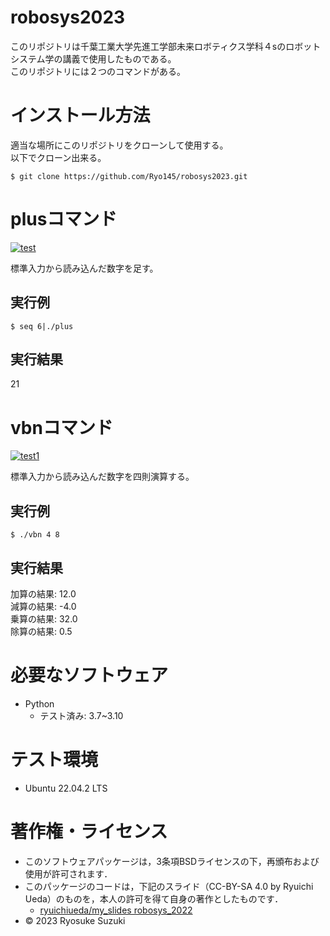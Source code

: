 # robosys2023
このリポジトリは千葉工業大学先進工学部未来ロボティクス学科４sのロボットシステム学の講義で使用したものである。  
このリポジトリには２つのコマンドがある。

# インストール方法
適当な場所にこのリポジトリをクローンして使用する。  
以下でクローン出来る。
```
$ git clone https://github.com/Ryo145/robosys2023.git
```

# plusコマンド
[![test](https://github.com/Ryo145/robosys2023/actions/workflows/test.yml/badge.svg)](https://github.com/Ryo145/robosys2023/actions/workflows/test.yml)

標準入力から読み込んだ数字を足す。

## 実行例

```
$ seq 6|./plus
```

## 実行結果

21



# vbnコマンド
[![test1](https://github.com/Ryo145/robosys2023/actions/workflows/test1.yml/badge.svg)](https://github.com/Ryo145/robosys2023/actions/workflows/test1.yml)

標準入力から読み込んだ数字を四則演算する。

## 実行例

```
$ ./vbn 4 8
```

## 実行結果

加算の結果:  12.0  
減算の結果:  -4.0  
乗算の結果:  32.0  
除算の結果:  0.5  


# 必要なソフトウェア
* Python
  * テスト済み: 3.7~3.10 
 
# テスト環境
* Ubuntu 22.04.2 LTS

# 著作権・ライセンス
* このソフトウェアパッケージは，3条項BSDライセンスの下，再頒布および使用が許可されます． 
* このパッケージのコードは，下記のスライド（CC-BY-SA 4.0 by Ryuichi Ueda）のものを，本人の許可を得て自身の著作としたものです．
  * [ryuichiueda/my_slides robosys_2022](https://github.com/ryuichiueda/my_slides/tree/master/robosys_2022) 
* © 2023 Ryosuke Suzuki
